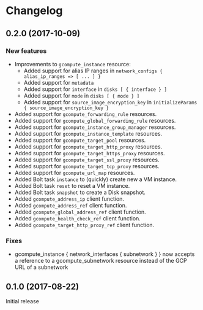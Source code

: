 # Changelog

## 0.2.0 (2017-10-09)

### New features

- Improvements to `gcompute_instance` resource:
  * Added support for alias IP ranges in
  `network_configs { alias_ip_ranges => [ ... ] }`
  * Added support for `metadata`
  * Added support for `interface` in `disks [ { interface } ]`
  * Added support for `mode` in `disks [ { mode } ]`
  * Added support for `source_image_encryption_key` in
  `initializeParams { source_image_encryption_key }`
- Added support for `gcompute_forwarding_rule` resources.
- Added support for `gcompute_global_forwarding_rule` resources.
- Added support for `gcompute_instance_group_manager` resources.
- Added support for `gcompute_instance_template` resources.
- Added support for `gcompute_target_pool` resources.
- Added support for `gcompute_target_http_proxy` resources.
- Added support for `gcompute_target_https_proxy` resources.
- Added support for `gcompute_target_ssl_proxy` resources.
- Added support for `gcompute_target_tcp_proxy` resources.
- Added support for `gcompute_url_map` resources.
- Added Bolt task `instance` to (quickly) create new a VM instance.
- Added Bolt task `reset` to reset a VM instance.
- Added Bolt task `snapshot` to create a Disk snapshot.
- Added `gcompute_address_ip` client function.
- Added `gcompute_address_ref` client function.
- Added `gcompute_global_address_ref` client function.
- Added `gcompute_health_check_ref` client function.
- Added `gcompute_target_http_proxy_ref` client function.

### Fixes

- gcompute_instance { network_interfaces { subnetwork } } now accepts a
  reference to a gcompute_subnetwork resource instead of the GCP URL of a
  subnetwork

## 0.1.0 (2017-08-22)

Initial release
